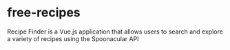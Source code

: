 # free-recipes
Recipe Finder is a Vue.js application that allows users to search and explore a variety of recipes using the Spoonacular API
